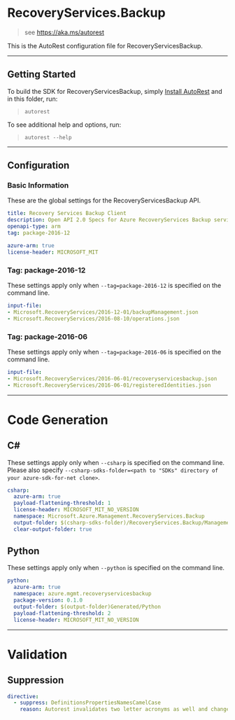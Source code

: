 # RecoveryServices.Backup
    
> see https://aka.ms/autorest

This is the AutoRest configuration file for RecoveryServicesBackup.



---
## Getting Started 
To build the SDK for RecoveryServicesBackup, simply [Install AutoRest](https://aka.ms/autorest/install) and in this folder, run:

> `autorest`

To see additional help and options, run:

> `autorest --help`
---

## Configuration



### Basic Information 
These are the global settings for the RecoveryServicesBackup API.

``` yaml
title: Recovery Services Backup Client
description: Open API 2.0 Specs for Azure RecoveryServices Backup service
openapi-type: arm
tag: package-2016-12

azure-arm: true
license-header: MICROSOFT_MIT
```


### Tag: package-2016-12

These settings apply only when `--tag=package-2016-12` is specified on the command line.

``` yaml $(tag) == 'package-2016-12'
input-file:
- Microsoft.RecoveryServices/2016-12-01/backupManagement.json
- Microsoft.RecoveryServices/2016-08-10/operations.json
```
 
### Tag: package-2016-06

These settings apply only when `--tag=package-2016-06` is specified on the command line.

``` yaml $(tag) == 'package-2016-06'
input-file:
- Microsoft.RecoveryServices/2016-06-01/recoveryservicesbackup.json
- Microsoft.RecoveryServices/2016-06-01/registeredIdentities.json
```


---
# Code Generation

## C#

These settings apply only when `--csharp` is specified on the command line.
Please also specify `--csharp-sdks-folder=<path to "SDKs" directory of your azure-sdk-for-net clone>`.

```yaml $(csharp)
csharp:
  azure-arm: true
  payload-flattening-threshold: 1
  license-header: MICROSOFT_MIT_NO_VERSION
  namespace: Microsoft.Azure.Management.RecoveryServices.Backup
  output-folder: $(csharp-sdks-folder)/RecoveryServices.Backup/Management.RecoveryServices.Backup/Generated
  clear-output-folder: true
```

## Python

These settings apply only when `--python` is specified on the command line.

```yaml $(python)
python:
  azure-arm: true
  namespace: azure.mgmt.recoveryservicesbackup
  package-version: 0.1.0
  output-folder: $(output-folder)Generated/Python
  payload-flattening-threshold: 2
  license-header: MICROSOFT_MIT_NO_VERSION
```

---
# Validation

## Suppression

``` yaml
directive:
  - suppress: DefinitionsPropertiesNamesCamelCase
    reason: Autorest invalidates two letter acronyms as well and changes in data contracts require service wide changes and require more time
```
